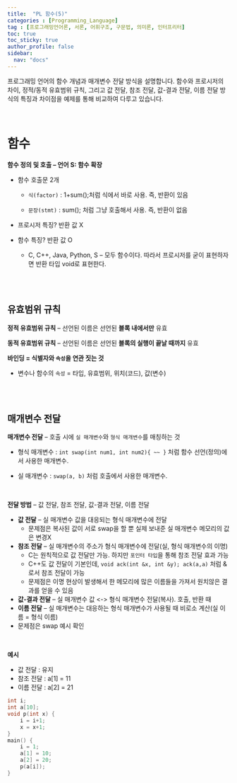 ```yaml
---
title:  "PL 함수(5)"
categories : [Programming_Language]
tag : [프로그래밍언어론, 서론, 어휘구조, 구문법, 의미론, 인터프리터]
toc: true
toc_sticky: true
author_profile: false
sidebar:
  nav: "docs"
---
```




프로그래밍 언어의 함수 개념과 매개변수 전달 방식을 설명합니다. 함수와 프로시저의 차이, 정적/동적 유효범위 규칙, 그리고 값 전달, 참조 전달, 값-결과 전달, 이름 전달 방식의 특징과 차이점을 예제를 통해 비교하여 다루고 있습니다.

<br>

# 함수

**함수 정의 및 호출 – 언어 S: 함수 확장**

* 함수 호출문 2개

  * `식(factor)` : 1+sum();처럼 식에서 바로 사용. 즉, 반환이 있음

  * `문장(stmt)` : sum(); 처럼 그냥 호출해서 사용. 즉, 반환이 없음

* 프로시저 특징? 반환 값 X

* 함수 특징? 반환 값 O
  * C, C++, Java, Python, S – 모두 함수이다. 따라서 프로시저를 굳이 표현하자면 반환 타입 void로 표현한다.

<br><br>

## 유효범위 규칙

**정적 유효범위 규칙** – 선언된 이름은 선언된 **블록 내에서만** 유효

**동적 유효범위 규칙** – 선언된 이름은 선언된 **블록의 실행이 끝날 때까지** 유효

**바인딩 = 식별자와 `속성`을 연관 짓는 것**

* 변수나 함수의 `속성` = 타입, 유효범위, 위치(코드), 값(변수)

<br><br>

## 매개변수 전달

**매개변수 전달** – 호출 시에 `실 매개변수`와 `형식 매개변수`를 매칭하는 것

* 형식 매개변수 : `int swap(int num1, int num2){ ~~ }` 처럼 함수 선언(정의)에서 사용한 매개변수.

* 실 매개변수 : `swap(a, b)` 처럼 호출에서 사용한 매개변수.

<br>

**전달 방법** – 값 전달, 참조 전달, 값-결과 전달, 이름 전달

* **값 전달** – 실 매개변수 값을 대응되는 형식 매개변수에 전달
  * 문제점은 복사된 값이 서로 swap을 할 뿐 실제 보내준 실 매개변수 메모리의 값은 변경X
* **참조 전달** – 실 매개변수의 주소가 형식 매개변수에 전달(실, 형식 매개변수의 이명)
  * C는 원칙적으로 값 전달만 가능. 하지만 `포인터 타입`을 통해 참조 전달 효과 가능
  * C++도 값 전달이 기본인데,  `void ack(int &x, int &y); ack(a,a)` 처럼 &로서 참조 전달이 가능
  * 문제점은 이명 현상이 발생해서 한 메모리에 많은 이름들을 가져서 원치않은 결과를 얻을 수 있음
* **값-결과 전달** – 실 매개변수 값 <-> 형식 매개변수 전달(복사). 호출, 반환 때
* **이름 전달** – 실 매개변수는 대응하는 형식 매개변수가 사용될 때 비로소 계산(실 이름 = 형식 이름)
* 문제점은 swap 예시 확인

<br>

**예시**

* 값 전달 : 유지
* 참조 전달 : a[1] = 11
* 이름 전달 : a[2] = 21

``` c
int i;
int a[10];
void p(int x) {
	i = i+1;
	x = x+1;
}
main() {
	i = 1;
	a[1] = 10;
	a[2] = 20;
	p(a[i]);
}
```


